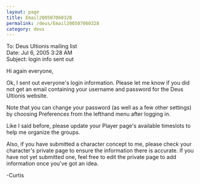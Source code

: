 ```yaml
---
layout: page
title: Email200507060328
permalink: /deus/Email200507060328
category: deus
---
```

To: Deus Ultionis mailing list
<br>Date: Jul 6, 2005 3:28 AM
<br>Subject: login info sent out

Hi again everyone,

Ok, I sent out everyone's login information. Please let me know if you
did not get an email containing your username and password for the
Deus Ultionis website.

Note that you can change your password (as well as a few other
settings) by choosing Preferences from the lefthand menu after logging
in.

Like I said before, please update your Player page's available
timeslots to help me organize the groups.

Also, if you have submitted a character concept to me, please check
your character's private page to ensure the information there is
accurate. If you have not yet submitted one, feel free to edit the
private page to add information once you've got an idea.

-Curtis
